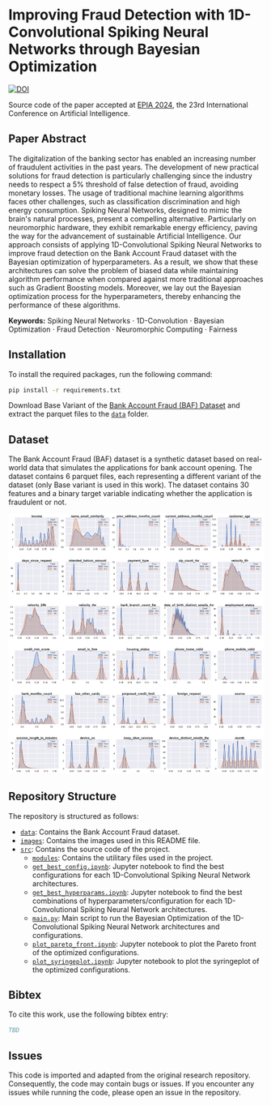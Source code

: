 # Improving Fraud Detection with 1D-Convolutional Spiking Neural Networks through Bayesian Optimization

[![DOI](https://zenodo.org/badge/DOI/10.5281/zenodo.12628435.svg)](https://doi.org/10.5281/zenodo.12628435)

Source code of the paper accepted at [EPIA 2024](https://epia2024.pt/), the 23rd International Conference on Artificial Intelligence.

## Paper Abstract
The digitalization of the banking sector has enabled an increasing number of fraudulent activities in the past years. The development of new practical solutions for fraud detection is particularly challenging since the industry needs to respect a 5\% threshold of false detection of fraud, avoiding monetary losses. The usage of traditional machine learning algorithms faces other challenges, such as classification discrimination and high energy consumption. Spiking Neural Networks, designed to mimic the brain's natural processes, present a compelling alternative. Particularly on neuromorphic hardware, they exhibit remarkable energy efficiency, paving the way for the advancement of sustainable Artificial Intelligence.
Our approach consists of applying 1D-Convolutional Spiking Neural Networks to improve fraud detection on the Bank Account Fraud dataset with the Bayesian optimization of hyperparameters. As a result, we show that these architectures can solve the problem of biased data while maintaining algorithm performance when compared against more traditional approaches such as Gradient Boosting models. Moreover, we lay out the Bayesian optimization process for the hyperparameters, thereby enhancing the performance of these algorithms.

**Keywords:**
Spiking Neural Networks $\cdot$ 
1D-Convolution $\cdot$
Bayesian Optimization $\cdot$
Fraud Detection $\cdot$
Neuromorphic Computing $\cdot$
Fairness 

## Installation

To install the required packages, run the following command:
```bash
pip install -r requirements.txt
```

Download Base Variant of the [Bank Account Fraud (BAF) Dataset](https://www.kaggle.com/datasets/sgpjesus/bank-account-fraud-dataset-neurips-2022) and extract the parquet files to the [`data`](./data/README.md) folder.

## Dataset

The Bank Account Fraud (BAF) dataset is a synthetic dataset based on real-world data that simulates the applications for bank account opening. The dataset contains 6 parquet files, each representing a different variant of the dataset (only Base variant is used in this work). The dataset contains 30 features and a binary target variable indicating whether the application is fraudulent or not.

![Density distribution of instances per feature](./images/normalized_density_base.png)

## Repository Structure

The repository is structured as follows:

- [`data`](./data/README.md): Contains the Bank Account Fraud dataset.
- [`images`](./images): Contains the images used in this README file.
- [`src`](./src): Contains the source code of the project.
    - [`modules`](./src/modules): Contains the utilitary files used in the project.
    - [`get_best_config.ipynb`](./src/get_best_config.ipynb): Jupyter notebook to find the best configurations for each 1D-Convolutional Spiking Neural Network architectures.
    - [`get_best_hyperparams.ipynb`](./src/get_best_hyperparams.ipynb): Jupyter notebook to find the best combinations of hyperparameters/configuration for each 1D-Convolutional Spiking Neural Network architectures.
    - [`main.py`](./src/main.py): Main script to run the Bayesian Optimization of the 1D-Convolutional Spiking Neural Network architectures and configurations.
    - [`plot_pareto_front.ipynb`](./src/plot_pareto_front.ipynb): Jupyter notebook to plot the Pareto front of the optimized configurations.
    - [`plot_syringeplot.ipynb`](./src/plot_syringeplot.ipynb): Jupyter notebook to plot the syringeplot of the optimized configurations.



## Bibtex

To cite this work, use the following bibtex entry:

```bibtex
TBD
```

## Issues

This code is imported and adapted from the original research repository. Consequently, the code may contain bugs or issues.
If you encounter any issues while running the code, please open an issue in the repository.
